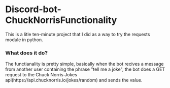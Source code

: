 # Discord-bot-ChuckNorrisFunctionality

This is a litle ten-minute project that I did as a way to try the requests module in python.

<h3>What does it do?</h3>
The functianality is pretty simple, basically when the bot recives a message from another user containing the phrase "tell me a joke", the bot does a GET request to the Chuck Norris Jokes api(https://api.chucknorris.io/jokes/random) and sends the value.

